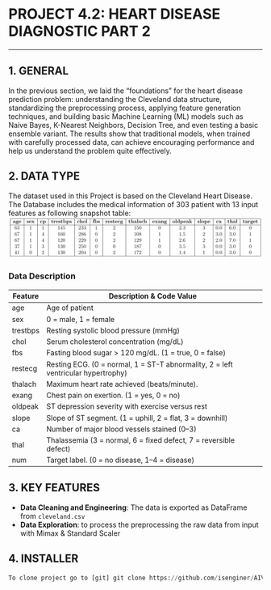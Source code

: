 # PROJECT 4.2: HEART DISEASE DIAGNOSTIC PART 2
---------------------------------------------------
## 1. GENERAL
In the previous section, we laid the “foundations” for the heart disease prediction problem: understanding the Cleveland data structure, standardizing the preprocessing process, applying feature generation techniques, and building basic Machine Learning (ML) models such as Naive Bayes, K-Nearest Neighbors, Decision Tree, and even testing a basic ensemble variant. The results show that traditional models, when trained with carefully processed data, can achieve encouraging performance and help us understand the problem quite effectively.
## 2. DATA TYPE
The dataset used in this Project is based on the Cleveland Heart Disease. The Database includes the medical information of 303 patient with 13 input features as following snapshot table:
![Medical Data Table](Data_Table.png)

### Data Description
| **Feature** | **Description & Code Value**                                                      |
|-------------|-----------------------------------------------------------------------------------|
| age         | Age of patient                                                                    |
| sex         | 0 = male, 1 = female                                                              |
| trestbps    | Resting systolic blood pressure (mmHg)                                            |
| chol        | Serum cholesterol concentration (mg/dL)                                           |
| fbs         | Fasting blood sugar > 120 mg/dL. (1 = true, 0 = false)                            |
| restecg     | Resting ECG. (0 = normal, 1 = ST-T abnormality, 2 = left ventricular hypertrophy) |
| thalach     | Maximum heart rate achieved (beats/minute).                                       |
| exang       | Chest pain on exertion. (1 = yes, 0 = no)                                         |
| oldpeak     | ST depression severity with exercise versus rest                                  |
| slope       | Slope of ST segment. (1 = uphill, 2 = flat, 3 = downhill)                         |
| ca          | Number of major blood vessels stained (0–3)                                       |
| thal        | Thalassemia (3 = normal, 6 = fixed defect, 7 = reversible defect)                 |
| num         | Target label. (0 = no disease, 1–4 = disease)                                     |


## 3. KEY FEATURES
* **Data Cleaning and Engineering**: The data is exported as DataFrame from `cleveland.csv`
* **Data Exploration**: to process the preprocessing the raw data from input with Mimax & Standard Scaler

## 4. INSTALLER
```python
To clone project go to [git] git clone https://github.com/isenginer/AIVN_Project4.2_Heart_Disease.git
```